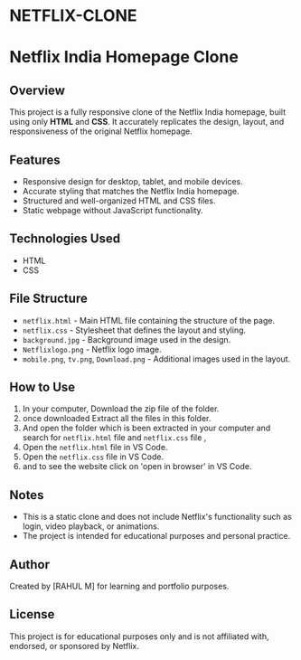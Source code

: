 # NETFLIX-CLONE
# Netflix India Homepage Clone

## Overview
This project is a fully responsive clone of the Netflix India homepage, built using only **HTML** and **CSS**. It accurately replicates the design, layout, and responsiveness of the original Netflix homepage.

## Features
- Responsive design for desktop, tablet, and mobile devices.
- Accurate styling that matches the Netflix India homepage.
- Structured and well-organized HTML and CSS files.
- Static webpage without JavaScript functionality.

## Technologies Used
- HTML
- CSS 

## File Structure
- `netflix.html` - Main HTML file containing the structure of the page.
- `netflix.css` - Stylesheet that defines the layout and styling.
- `background.jpg` - Background image used in the design.
- `Netflixlogo.png` - Netflix logo image.
- `mobile.png`, `tv.png`, `Download.png` - Additional images used in the layout.

## How to Use
1. In your computer, Download the zip file of the folder.
2. once downloaded Extract all the files in this folder.
3. And open the folder which is been extracted in your computer and search for `netflix.html` file and `netflix.css` file ,
4. Open the `netflix.html` file in VS Code.
5. Open the `netflix.css` file in VS Code.
6. and to see the website click on 'open in browser' in VS Code.

## Notes
- This is a static clone and does not include Netflix's functionality such as login, video playback, or animations.
- The project is intended for educational purposes and personal practice.

## Author
Created by [RAHUL M] for learning and portfolio purposes.

## License
This project is for educational purposes only and is not affiliated with, endorsed, or sponsored by Netflix.

